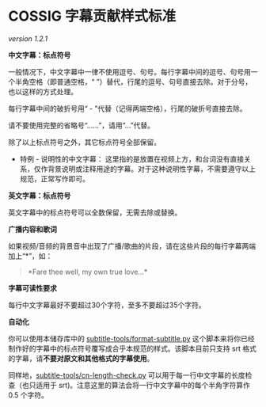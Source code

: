 # COSSIG 字幕贡献样式标准
*version 1.2.1*

**中文字幕：标点符号**

一般情况下，中文字幕中一律不使用逗号、句号。每行字幕中间的逗号、句号用一个半角空格（即普通空格，“ ”）替代，行尾的逗号、句号直接去除。对于分号，也以这样的方式处理。

每行字幕中间的破折号用“ - ”代替（记得两端空格），行尾的破折号直接去除。

请不要使用完整的省略号“……”，请用“…”代替。

除了以上标点符号之外，其它标点符号全部保留。

 - 特例 - 说明性的中文字幕：
这里指的是放置在视频上方，和台词没有直接关系，仅作背景说明或注释用途的字幕。对于这种说明性字幕，不需要遵守以上规范，正常写作即可。

**英文字幕：标点符号**

英文字幕中的标点符号可以全数保留，无需去除或替换。

**广播内容和歌词**

如果视频/音频的背景音中出现了广播/歌曲的片段，请在这些片段的每行字幕两端加上“\*”，如：
>\*Fare thee well, my own true love...\*

**字幕可读性要求**

每行中文字幕最好不要超过30个字符，至多不要超过35个字符。

**自动化**

你可以使用本储存库中的 [subtitle-tools/format-subtitle.py](./subtitle-tools/format-subtitle.py) 这个脚本来将你已经制作好的字幕中的标点符号覆写成合乎本规范的样式。该脚本目前只支持 srt 格式的字幕，请**不要对原文和其他格式的字幕使用**。

同样地，[subtitle-tools/cn-length-check.py](./subtitle-tools/cn-length-check.py) 可以用于每一行中文字幕的长度检查（也只适用于 srt)。注意这里的算法会将一行中文字幕中的每个半角字符算作 0.5 个字符。
